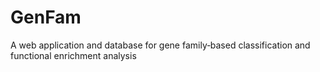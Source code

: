 # GenFam
A web application and database for gene family‐based classification and functional enrichment analysis
